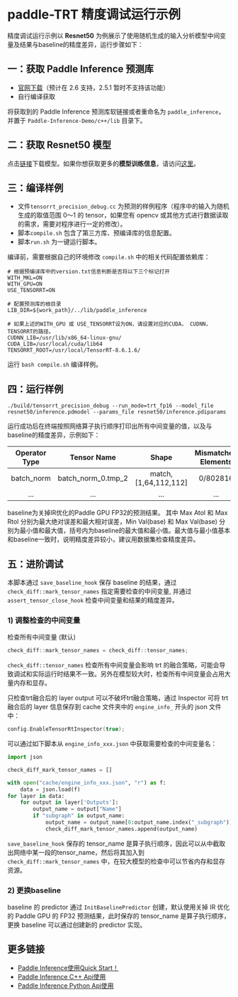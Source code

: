 # paddle-TRT 精度调试运行示例

精度调试运行示例以 **Resnet50** 为例展示了使用随机生成的输入分析模型中间变量及结果与baseline的精度差异，运行步骤如下：

## 一：获取 Paddle Inference 预测库

- [官网下载](https://www.paddlepaddle.org.cn/documentation/docs/zh/advanced_guide/inference_deployment/inference/build_and_install_lib_cn.html)（预计在 2.6 支持，2.5.1 暂时不支持该功能）
- 自行编译获取

将获取到的 Paddle Inference 预测库软链接或者重命名为 `paddle_inference`，并置于 `Paddle-Inference-Demo/c++/lib` 目录下。

## 二：获取 Resnet50 模型

点击[链接](https://paddle-inference-dist.bj.bcebos.com/Paddle-Inference-Demo/resnet50.tgz)下载模型。如果你想获取更多的**模型训练信息**，请访问[这里](https://github.com/PaddlePaddle/PaddleClas)。

## 三：编译样例
 
- 文件`tensorrt_precision_debug.cc` 为预测的样例程序（程序中的输入为随机生成的取值范围 0～1 的 tensor，如果您有 opencv 或其他方式进行数据读取的需求，需要对程序进行一定的修改）。    
- 脚本`compile.sh` 包含了第三方库、预编译库的信息配置。  
- 脚本`run.sh` 为一键运行脚本。

编译前，需要根据自己的环境修改 `compile.sh` 中的相关代码配置依赖库：
```shell
# 根据预编译库中的version.txt信息判断是否将以下三个标记打开
WITH_MKL=ON
WITH_GPU=ON
USE_TENSORRT=ON

# 配置预测库的根目录
LIB_DIR=${work_path}/../lib/paddle_inference

# 如果上述的WITH_GPU 或 USE_TENSORRT设为ON，请设置对应的CUDA， CUDNN， TENSORRT的路径。
CUDNN_LIB=/usr/lib/x86_64-linux-gnu/
CUDA_LIB=/usr/local/cuda/lib64
TENSORRT_ROOT=/usr/local/TensorRT-8.6.1.6/
```

运行 `bash compile.sh` 编译样例。

## 四：运行样例

```shell
./build/tensorrt_precision_debug --run_mode=trt_fp16 --model_file resnet50/inference.pdmodel --params_file resnet50/inference.pdiparams
```

运行成功后在终端按照网络算子执行顺序打印出所有中间变量的值，以及与baseline的精度差异，示例如下：

| Operator Type | Tensor Name | Shape | Mismatched Elements| Max Atol | Max Rtol| Min Val(base) | Max Val(base) |
|:----:|:----:|:----:|:----:|:----:|:----:|:----:|:----:|
| batch_norm | batch_norm_0.tmp_2 | match, [1,64,112,112] | 0/802816 | 0.000001 | 0.021647 | -1.157186(-1.157185) | 1.551287(1.551287) |
| ... | ... | ... | ... | ... | ... | ... | ... |


baseline为关掉IR优化的Paddle GPU FP32的预测结果。
其中 Max Atol 和 Max Rtol 分别为最大绝对误差和最大相对误差，Min Val(base) 和 Max Val(base) 分别为最小值和最大值，括号内为baseline的最大值和最小值。最大值与最小值基本和baseline一致时，说明精度差异较小，建议用数据集检查精度差异。
## 五：进阶调试

本脚本通过 `save_baseline_hook` 保存 baseline 的结果，通过 `check_diff::mark_tensor_names` 指定需要检查的中间变量, 并通过 `assert_tensor_close_hook` 检查中间变量和结果的精度差异。

### 1) 调整检查的中间变量

检查所有中间变量 (默认)
```c++
check_diff::mark_tensor_names = check_diff::tensor_names;
```
`check_diff::tensor_names` 检查所有中间变量会影响 trt 的融合策略，可能会导致调试和实际运行时结果不一致。另外在模型较大时，检查所有中间变量会占用大量内存和显存。

只检查trt融合后的 layer output 可以不破坏trt融合策略，通过 Inspector 可将 trt 融合后的 layer 信息保存到 cache 文件夹中的 `engine_info_` 开头的 json 文件中：
```c++
config.EnableTensorRtInspector(true);
```
可以通过如下脚本从 `engine_info_xxx.json` 中获取需要检查的中间变量名：

```python
import json

check_diff_mark_tensor_names = []

with open("cache/engine_info_xxx.json", "r") as f:
    data = json.load(f)
for layer in data:
    for output in layer['Outputs']:
        output_name = output["Name"]
        if "subgraph" in output_name:
            output_name = output_name[0:output_name.index("_subgraph")]
            check_diff_mark_tensor_names.append(output_name)
```
`save_baseline_hook` 保存的 tensor_name 是算子执行顺序，因此可以从中截取出网络中某一段的tensor_name，然后将其加入到 `check_diff::mark_tensor_names` 中，在较大模型的检查中可以节省内存和显存资源。

### 2) 更换baseline
baseline 的 predictor 通过 `InitBaselinePredictor` 创建，默认使用关掉 IR 优化的 Paddle GPU 的 FP32 预测结果，此时保存的 tensor_name 是算子执行顺序，更换 baseline 可以通过创建新的 predictor 实现。


## 更多链接
- [Paddle Inference使用Quick Start！](https://paddle-inference.readthedocs.io/en/latest/introduction/quick_start.html)
- [Paddle Inference C++ Api使用](https://paddle-inference.readthedocs.io/en/latest/api_reference/cxx_api_index.html)
- [Paddle Inference Python Api使用](https://paddle-inference.readthedocs.io/en/latest/api_reference/python_api_index.html)
